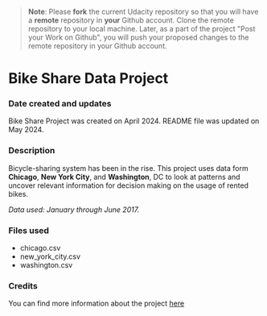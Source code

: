 >**Note**: Please **fork** the current Udacity repository so that you will have a **remote** repository in **your** Github account. Clone the remote repository to your local machine. Later, as a part of the project "Post your Work on Github", you will push your proposed changes to the remote repository in your Github account.

# Bike Share Data Project

### Date created and updates
Bike Share Project was created on April 2024.
README file was updated on May 2024.

### Description
Bicycle-sharing system has been in the rise. This project uses data form **Chicago**, **New York City**, and **Washington**, DC to look at patterns and uncover relevant information for decision making on the usage of rented bikes.

_Data used: January through June 2017._

### Files used
* chicago.csv
* new_york_city.csv
* washington.csv

### Credits
You can find more information about the project [here](https://learn.udacity.com/nanodegrees/nd104/parts/cd0024/lessons/ls1727/concepts/b2d9b97a-1edc-4bcb-bb6e-593034076a11)
